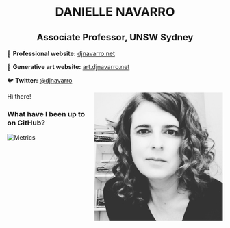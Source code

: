 <h1 align="center"> DANIELLE NAVARRO </h1>

<h2 align="center"> Associate Professor, UNSW Sydney </h2>

📝 **Professional website:** [djnavarro.net](https://djnavarro.net/)

🎨 **Generative art website:** [art.djnavarro.net](https://art.djnavarro.net)

🐦 **Twitter:** [@djnavarro](https://twitter.com/djnavarro)
 

<img align="right" src="https://raw.githubusercontent.com/djnavarro/djnavarro/master/danielle.jpg" width="300">

Hi there! 

### What have I been up to on GitHub? 

![Metrics](https://github.com/djnavarro/djnavarro/blob/master/github-metrics.svg)
